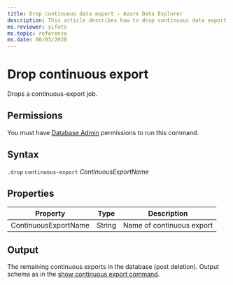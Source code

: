```yaml
---
title: Drop continuous data export - Azure Data Explorer
description: This article describes how to drop continuous data export in Azure Data Explorer.
ms.reviewer: yifats
ms.topic: reference
ms.date: 08/03/2020
---
```

# Drop continuous export

Drops a continuous-export job.

## Permissions

You must have [Database Admin](../access-control/role-based-access-control.md) permissions to run this command.

## Syntax

`.drop` `continuous-export` *ContinuousExportName*

## Properties

| Property             | Type   | Description                |
|----------------------|--------|----------------------------|
| ContinuousExportName | String | Name of continuous export |

## Output

The remaining continuous exports in the database (post deletion). Output schema as in the [show continuous export command](show-continuous-export.md).
